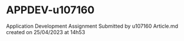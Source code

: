 # APPDEV-u107160
Application Development Assignment
Submitted by u107160
Article.md created on 25/04/2023 at 14h53
